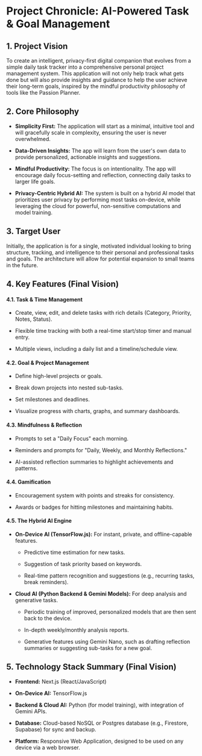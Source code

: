 # Project Chronicle: AI-Powered Task & Goal Management

## 1. Project Vision

To create an intelligent, privacy-first digital companion that evolves from a simple daily task tracker into a comprehensive personal project management system. This application will not only help track what gets done but will also provide insights and guidance to help the user achieve their long-term goals, inspired by the mindful productivity philosophy of tools like the Passion Planner.

## 2. Core Philosophy

- **Simplicity First:** The application will start as a minimal, intuitive tool and will gracefully scale in complexity, ensuring the user is never overwhelmed.
    
- **Data-Driven Insights:** The app will learn from the user's own data to provide personalized, actionable insights and suggestions.
    
- **Mindful Productivity:** The focus is on intentionality. The app will encourage daily focus-setting and reflection, connecting daily tasks to larger life goals.
    
- **Privacy-Centric Hybrid AI:** The system is built on a hybrid AI model that prioritizes user privacy by performing most tasks on-device, while leveraging the cloud for powerful, non-sensitive computations and model training.
    

## 3. Target User

Initially, the application is for a single, motivated individual looking to bring structure, tracking, and intelligence to their personal and professional tasks and goals. The architecture will allow for potential expansion to small teams in the future.

## 4. Key Features (Final Vision)

#### 4.1. Task & Time Management

- Create, view, edit, and delete tasks with rich details (Category, Priority, Notes, Status).
    
- Flexible time tracking with both a real-time start/stop timer and manual entry.
    
- Multiple views, including a daily list and a timeline/schedule view.
    

#### 4.2. Goal & Project Management

- Define high-level projects or goals.
    
- Break down projects into nested sub-tasks.
    
- Set milestones and deadlines.
    
- Visualize progress with charts, graphs, and summary dashboards.
    

#### 4.3. Mindfulness & Reflection

- Prompts to set a "Daily Focus" each morning.
    
- Reminders and prompts for "Daily, Weekly, and Monthly Reflections."
    
- AI-assisted reflection summaries to highlight achievements and patterns.
    

#### 4.4. Gamification

- Encouragement system with points and streaks for consistency.
    
- Awards or badges for hitting milestones and maintaining habits.
    

#### 4.5. The Hybrid AI Engine

- **On-Device AI (TensorFlow.js):** For instant, private, and offline-capable features.
    
    - Predictive time estimation for new tasks.
        
    - Suggestion of task priority based on keywords.
        
    - Real-time pattern recognition and suggestions (e.g., recurring tasks, break reminders).
        
- **Cloud AI (Python Backend & Gemini Models):** For deep analysis and generative tasks.
    
    - Periodic training of improved, personalized models that are then sent back to the device.
        
    - In-depth weekly/monthly analysis reports.
        
    - Generative features using Gemini Nano, such as drafting reflection summaries or suggesting sub-tasks for a new goal.
        

## 5. Technology Stack Summary (Final Vision)

- **Frontend:** Next.js (React/JavaScript)
    
- **On-Device AI:** TensorFlow.js
    
- **Backend & Cloud AI:** Python (for model training), with integration of Gemini APIs.
    
- **Database:** Cloud-based NoSQL or Postgres database (e.g., Firestore, Supabase) for sync and backup.
    
- **Platform:** Responsive Web Application, designed to be used on any device via a web browser.